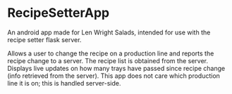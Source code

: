 # RecipeSetterApp

An android app made for Len Wright Salads, intended for use with the recipe setter flask server.

Allows a user to change the recipe on a production line and reports the recipe change to a server.
The recipe list is obtained from the server.
Displays live updates on how many trays have passed since recipe change (info retrieved from the server).
This app does not care which production line it is on; this is handled server-side.

